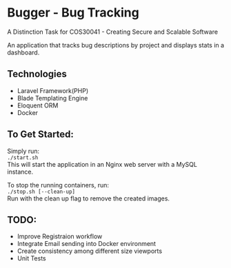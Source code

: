 # Bugger - Bug Tracking

A Distinction Task for COS30041 - Creating Secure and Scalable Software

An application that tracks bug descriptions by project and displays stats in a dashboard.

## Technologies
* Laravel Framework(PHP)
* Blade Templating Engine
* Eloquent ORM
* Docker

## To Get Started:
Simply run:\
`./start.sh`\
This will start the application in an Nginx web server with a MySQL instance.

To stop the running containers, run:\
`./stop.sh [--clean-up]`\
Run with the clean up flag to remove the created images.

## TODO:
* Improve Registraion workflow
* Integrate Email sending into Docker environment
* Create consistency among different size viewports
* Unit Tests

